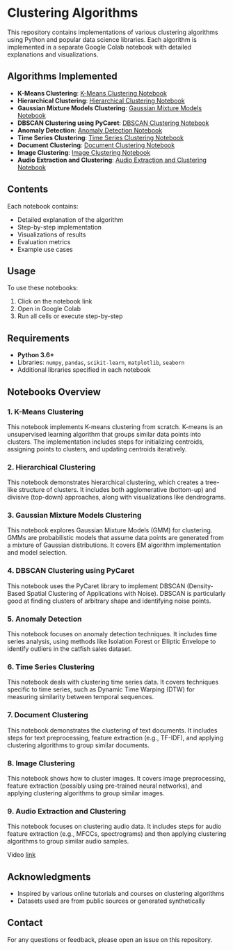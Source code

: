 # Clustering Algorithms

This repository contains implementations of various clustering algorithms using Python and popular data science libraries. Each algorithm is implemented in a separate Google Colab notebook with detailed explanations and visualizations.

## Algorithms Implemented

- **K-Means Clustering**: [K-Means Clustering Notebook](https://colab.research.google.com/drive/1l_GWZM2FKteIs_iY08AkXu0PmG0UeV61?usp=sharing)
- **Hierarchical Clustering**: [Hierarchical Clustering Notebook](https://colab.research.google.com/drive/1T46N3GC6i_-ov2djFkmQptMsBj1g_FtW?usp=sharing)
- **Gaussian Mixture Models Clustering**: [Gaussian Mixture Models Notebook](https://colab.research.google.com/drive/1qOlgDV9XE6F01qdu7xm7ygnYz1CHfneN?usp=sharing)
- **DBSCAN Clustering using PyCaret**: [DBSCAN Clustering Notebook](https://colab.research.google.com/drive/15WY749YlNvPhE4Wc9RpdvCweoUuZy2Uh?usp=sharing)
- **Anomaly Detection**: [Anomaly Detection Notebook](https://colab.research.google.com/drive/1_3DJcw2FDq70wDs6oLDtqQhZduhburcJ?usp=sharing)
- **Time Series Clustering**: [Time Series Clustering Notebook](https://colab.research.google.com/drive/1BQ4IjgWwYk60pFWlkxzWzEtJEKgO5ybD?usp=sharing)
- **Document Clustering**: [Document Clustering Notebook](https://colab.research.google.com/drive/1R7LFG69ebeCgg4Ay2r4gL2fsvbJAy9re?usp=sharing)
- **Image Clustering**: [Image Clustering Notebook](https://colab.research.google.com/drive/1w3dRLUn7ENi5H9v-NU4F7n-dMxxzbxdO?usp=sharing)
- **Audio Extraction and Clustering**: [Audio Extraction and Clustering Notebook](https://colab.research.google.com/drive/1ND8y_dVfG2HncJu8yBquBM5tbbr_idmg?usp=sharing)

## Contents

Each notebook contains:

- Detailed explanation of the algorithm
- Step-by-step implementation
- Visualizations of results
- Evaluation metrics
- Example use cases

## Usage

To use these notebooks:

1. Click on the notebook link
2. Open in Google Colab
3. Run all cells or execute step-by-step

## Requirements

- **Python 3.6+**
- Libraries: `numpy`, `pandas`, `scikit-learn`, `matplotlib`, `seaborn`
- Additional libraries specified in each notebook

## Notebooks Overview

### 1. K-Means Clustering
This notebook implements K-means clustering from scratch. K-means is an unsupervised learning algorithm that groups similar data points into clusters. The implementation includes steps for initializing centroids, assigning points to clusters, and updating centroids iteratively.

### 2. Hierarchical Clustering
This notebook demonstrates hierarchical clustering, which creates a tree-like structure of clusters. It includes both agglomerative (bottom-up) and divisive (top-down) approaches, along with visualizations like dendrograms.

### 3. Gaussian Mixture Models Clustering
This notebook explores Gaussian Mixture Models (GMM) for clustering. GMMs are probabilistic models that assume data points are generated from a mixture of Gaussian distributions. It covers EM algorithm implementation and model selection.

### 4. DBSCAN Clustering using PyCaret
This notebook uses the PyCaret library to implement DBSCAN (Density-Based Spatial Clustering of Applications with Noise). DBSCAN is particularly good at finding clusters of arbitrary shape and identifying noise points.

### 5. Anomaly Detection
This notebook focuses on anomaly detection techniques. It includes time series analysis, using methods like Isolation Forest or Elliptic Envelope to identify outliers in the catfish sales dataset.

### 6. Time Series Clustering
This notebook deals with clustering time series data. It covers techniques specific to time series, such as Dynamic Time Warping (DTW) for measuring similarity between temporal sequences.

### 7. Document Clustering
This notebook demonstrates the clustering of text documents. It includes steps for text preprocessing, feature extraction (e.g., TF-IDF), and applying clustering algorithms to group similar documents.

### 8. Image Clustering
This notebook shows how to cluster images. It covers image preprocessing, feature extraction (possibly using pre-trained neural networks), and applying clustering algorithms to group similar images.

### 9. Audio Extraction and Clustering
This notebook focuses on clustering audio data. It includes steps for audio feature extraction (e.g., MFCCs, spectrograms) and then applying clustering algorithms to group similar audio samples.

Video [link](https://www.youtube.com/playlist?list=PLGHkLcp2I_S9KcOab53lTCSvnrZUpobVf)

## Acknowledgments

- Inspired by various online tutorials and courses on clustering algorithms
- Datasets used are from public sources or generated synthetically

## Contact

For any questions or feedback, please open an issue on this repository.

